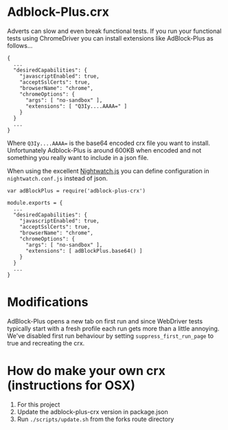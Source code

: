 # Adblock-Plus.crx

Adverts can slow and even break functional tests. If you run your functional tests using ChromeDriver you can install extensions like AdBlock-Plus as follows...

```
{
  ...
  "desiredCapabilities": {
    "javascriptEnabled": true,
    "acceptSslCerts": true,
    "browserName": "chrome",
    "chromeOptions": {
      "args": [ "no-sandbox" ],
      "extensions": [ "Q3Iy....AAAA=" ]
    }
  }
  ...
}
```
Where ```Q3Iy....AAAA=``` is the base64 encoded crx file you want to install. Unfortunately Adblock-Plus is around 600KB when encoded and not something you really want to include in a json file.

When using the excellent [Nightwatch.js](http://nightwatchjs.org/) you can define configuration in ```nightwatch.conf.js``` instead of json.

```
var adBlockPlus = require('adblock-plus-crx')

module.exports = {
  ...
  "desiredCapabilities": {
    "javascriptEnabled": true,
    "acceptSslCerts": true,
    "browserName": "chrome",
    "chromeOptions": {
      "args": [ "no-sandbox" ],
      "extensions": [ adBlockPlus.base64() ]
    }
  }
  ...
}
```
# Modifications
AdBlock-Plus opens a new tab on first run and since WebDriver tests typically start with a fresh profile each run gets more than a little annoying.  We've disabled first run behaviour by setting ```suppress_first_run_page``` to true and recreating the crx.

# How do make your own crx (instructions for OSX)
1. For this project
2. Update the adblock-plus-crx version in package.json
3. Run ```./scripts/update.sh``` from the forks route directory
